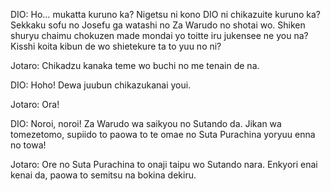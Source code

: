 DIO: Ho… mukatta kuruno ka? Nigetsu ni kono DIO ni chikazuite kuruno ka? Sekkaku sofu no Josefu ga watashi no Za Warudo no shotai wo. Shiken shuryu chaimu chokuzen made mondai yo toitte iru jukensee ne you na? Kisshi koita kibun de wo shietekure ta to yuu no ni?

Jotaro: Chikadzu kanaka teme wo buchi no me tenain de na.

DIO: Hoho! Dewa juubun chikazukanai youi.

Jotaro: Ora!

DIO: Noroi, noroi! Za Warudo wa saikyou no Sutando da. Jikan wa tomezetomo, supiido to paowa to te omae no Suta Purachina yoryuu enna no towa!

Jotaro: Ore no Suta Purachina to onaji taipu wo Sutando nara. Enkyori enai kenai da, paowa to semitsu na bokina dekiru.


